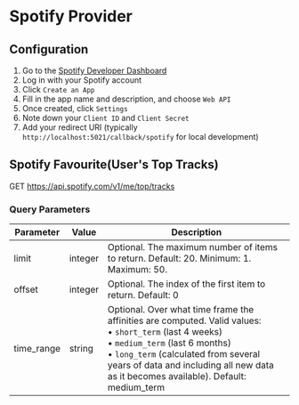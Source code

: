 # Spotify Provider

## Configuration

1. Go to the [Spotify Developer Dashboard](https://developer.spotify.com/dashboard)
2. Log in with your Spotify account
3. Click `Create an App`
4. Fill in the app name and description, and choose `Web API`
5. Once created, click `Settings`
6. Note down your `Client ID` and `Client Secret`
7. Add your redirect URI (typically `http://localhost:5021/callback/spotify` for local development)

## Spotify Favourite(User's Top Tracks)

GET https://api.spotify.com/v1/me/top/tracks


### Query Parameters

| Parameter  | Value    | Description                                |
|------------|----------|--------------------------------------------|
| limit      | integer  | Optional. The maximum number of items to return. Default: 20. Minimum: 1. Maximum: 50. |
| offset     | integer  | Optional. The index of the first item to return. Default: 0 |
| time_range | string   | Optional. Over what time frame the affinities are computed. Valid values:<br>• `short_term` (last 4 weeks)<br>• `medium_term` (last 6 months)<br>• `long_term` (calculated from several years of data and including all new data as it becomes available). Default: medium_term |




